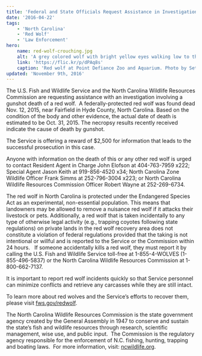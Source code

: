 ```yaml
---
title: 'Federal and State Officials Request Assistance in Investigation of Red Wolf Death'
date: '2016-04-22'
tags:
    - 'North Carolina'
    - 'Red Wolf'
    - 'Law Enforcement'
hero:
    name: red-wolf-crouching.jpg
    alt: 'A grey colored wolf with bright yellow eyes walking low to the ground.'
    link: 'https://flic.kr/p/dPAq8s'
    caption: 'Red wolf at Point Defiance Zoo and Aquarium. Photo by Seth Bynum, PDZA.'
updated: 'November 9th, 2016'
---
```


The U.S. Fish and Wildlife Service and the North Carolina Wildlife Resources Commission are requesting assistance with an investigation involving a gunshot death of a red wolf.  A federally-protected red wolf was found dead Nov. 12, 2015, near Fairfield in Hyde County, North Carolina. Based on the condition of the body and other evidence, the actual date of death is estimated to be Oct. 31, 2015\. The necropsy results recently received indicate the cause of death by gunshot.

The Service is offering a reward of $2,500 for information that leads to the successful prosecution in this case. 

Anyone with information on the death of this or any other red wolf is urged to contact Resident Agent in Charge John Elofson at 404-763-7959 x222; Special Agent Jason Keith at 919-856-4520 x34; North Carolina Zone Wildlife Officer Frank Simms at 252-796-3004 x223; or North Carolina Wildlife Resources Commission Officer Robert Wayne at 252-269-6734.

The red wolf in North Carolina is protected under the Endangered Species Act as an experimental, non-essential population. This means that landowners may be allowed to remove a nuisance red wolf if it attacks their livestock or pets. Additionally, a red wolf that is taken incidentally to any type of otherwise legal activity (e.g., trapping coyotes following state regulations) on private lands in the red wolf recovery area does not constitute a violation of federal regulations provided that the taking is not intentional or willful and is reported to the Service or the Commission within 24 hours.  
If someone accidentally kills a red wolf, they must report it by calling the U.S. Fish and Wildlife Service toll-free at 1-855-4-WOLVES (1-855-496-5837) or the North Carolina Wildlife Resources Commission at 1-800-662-7137.

It is important to report red wolf incidents quickly so that Service personnel can minimize conflicts and retrieve any carcasses while they are still intact.

To learn more about red wolves and the Service’s efforts to recover them, please visit [fws.gov/redwolf](https://www.fws.gov/redwolf).

The North Carolina Wildlife Resources Commission is the state government agency created by the General Assembly in 1947 to conserve and sustain the state’s fish and wildlife resources through research, scientific management, wise use, and public input.  The Commission is the regulatory agency responsible for the enforcement of N.C. fishing, hunting, trapping and boating laws.  For more information, visit: [ncwildlife.org](http://www.ncwildlife.org).
